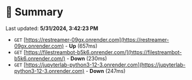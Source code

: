 # 📖 Summary
Last updated: **5/31/2024, 3:42:23 PM**

- `GET` [https://restreamer-09gx.onrender.com](https://restreamer-09gx.onrender.com) - **Up** (657ms)
- `GET` [https://filestreambot-b5k6.onrender.com/](https://filestreambot-b5k6.onrender.com/) - **Down** (230ms)
- `GET` [https://jupyterlab-python3-12-3.onrender.com](https://jupyterlab-python3-12-3.onrender.com) - **Down** (247ms)
